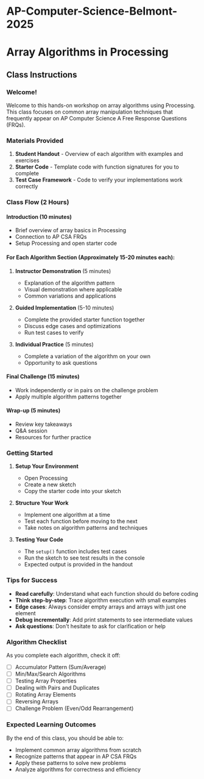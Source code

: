 # AP-Computer-Science-Belmont-2025

# Array Algorithms in Processing
## Class Instructions

### Welcome!
Welcome to this hands-on workshop on array algorithms using Processing. This class focuses on common array manipulation techniques that frequently appear on AP Computer Science A Free Response Questions (FRQs).

### Materials Provided
1. **Student Handout** - Overview of each algorithm with examples and exercises
2. **Starter Code** - Template code with function signatures for you to complete
3. **Test Case Framework** - Code to verify your implementations work correctly

### Class Flow (2 Hours)

#### Introduction (10 minutes)
- Brief overview of array basics in Processing
- Connection to AP CSA FRQs
- Setup Processing and open starter code

#### For Each Algorithm Section (Approximately 15-20 minutes each):
1. **Instructor Demonstration** (5 minutes)
   - Explanation of the algorithm pattern
   - Visual demonstration where applicable
   - Common variations and applications

2. **Guided Implementation** (5-10 minutes)
   - Complete the provided starter function together
   - Discuss edge cases and optimizations
   - Run test cases to verify

3. **Individual Practice** (5 minutes)
   - Complete a variation of the algorithm on your own
   - Opportunity to ask questions

#### Final Challenge (15 minutes)
- Work independently or in pairs on the challenge problem
- Apply multiple algorithm patterns together

#### Wrap-up (5 minutes)
- Review key takeaways
- Q&A session
- Resources for further practice

### Getting Started

1. **Setup Your Environment**
   - Open Processing
   - Create a new sketch
   - Copy the starter code into your sketch

2. **Structure Your Work**
   - Implement one algorithm at a time
   - Test each function before moving to the next
   - Take notes on algorithm patterns and techniques

3. **Testing Your Code**
   - The `setup()` function includes test cases
   - Run the sketch to see test results in the console
   - Expected output is provided in the handout

### Tips for Success

- **Read carefully**: Understand what each function should do before coding
- **Think step-by-step**: Trace algorithm execution with small examples
- **Edge cases**: Always consider empty arrays and arrays with just one element
- **Debug incrementally**: Add print statements to see intermediate values
- **Ask questions**: Don't hesitate to ask for clarification or help

### Algorithm Checklist

As you complete each algorithm, check it off:

- [ ] Accumulator Pattern (Sum/Average)
- [ ] Min/Max/Search Algorithms
- [ ] Testing Array Properties
- [ ] Dealing with Pairs and Duplicates
- [ ] Rotating Array Elements
- [ ] Reversing Arrays
- [ ] Challenge Problem (Even/Odd Rearrangement)

### Expected Learning Outcomes

By the end of this class, you should be able to:
- Implement common array algorithms from scratch
- Recognize patterns that appear in AP CSA FRQs
- Apply these patterns to solve new problems
- Analyze algorithms for correctness and efficiency
